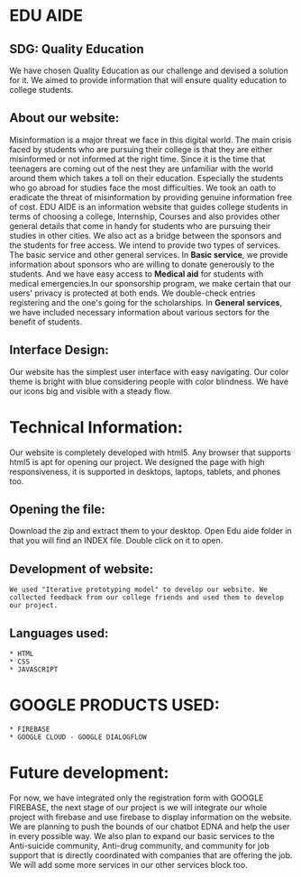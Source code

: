 # EDU AIDE
## SDG: Quality Education
We have chosen Quality Education as our challenge and devised a solution for it. 
We aimed to provide information that will ensure quality education to college students.
## About our website:
  Misinformation is a major threat we face in this digital world. The main crisis faced by students who are pursuing their college is that they are either misinformed or not informed at the right time. Since it is the time that teenagers are coming out of the nest they are unfamiliar with the world around them which takes a toll on their education. Especially the students who go abroad for studies face the most difficulties.  We took an oath to eradicate the threat of misinformation by providing genuine information free of cost.
  EDU AIDE is an information website that guides college students in terms of choosing a college, Internship, Courses and also provides other general details that come in handy for students who are pursuing their studies in other cities. We also act as a bridge between the sponsors and the students for free access.
We intend to provide two types of services. The basic service and other general services.
  In **Basic service**, we provide information about sponsors who are willing to donate generously to the students. And we have easy access to **Medical aid** for students with medical emergencies.In our sponsorship program, we make certain that our users' privacy is protected at both ends. We double-check entries registering and the one's going for the scholarships.  In **General services**, we have included necessary information about various sectors for the benefit of students.
  ## Interface Design:
   Our website has the simplest user interface with easy navigating. Our color theme is bright with blue considering people with color blindness. We have our icons big and visible with a steady flow.

# Technical Information:
  Our website is completely developed with html5. Any browser that supports html5 is apt for opening our project. We designed the page with high responsiveness, it is supported in desktops, laptops, tablets, and phones too.
  ## Opening the file:
  Download the zip and extract them to your desktop. Open Edu aide folder in that you will find an INDEX file. Double click on it to open.
  ## Development of website:
    We used "Iterative prototyping model" to develop our website. We collected feedback from our college friends and used them to develop our project.
  ## Languages used:
    * HTML
    * CSS
    * JAVASCRIPT
   # GOOGLE PRODUCTS USED:
    * FIREBASE
    * GOOGLE CLOUD - GOOGLE DIALOGFLOW
# Future development:
   For now, we have integrated only the registration form with GOOGLE FIREBASE, the next stage of our project is we will integrate our whole project with firebase and use firebase to display information on the website. We are planning to push the bounds of our chatbot EDNA and help the user in every possible way. We also plan to expand our basic services to the Anti-suicide community, Anti-drug community, and community for job support that is directly coordinated with companies that are offering the job. We will add some more services in our other services block too.
   
